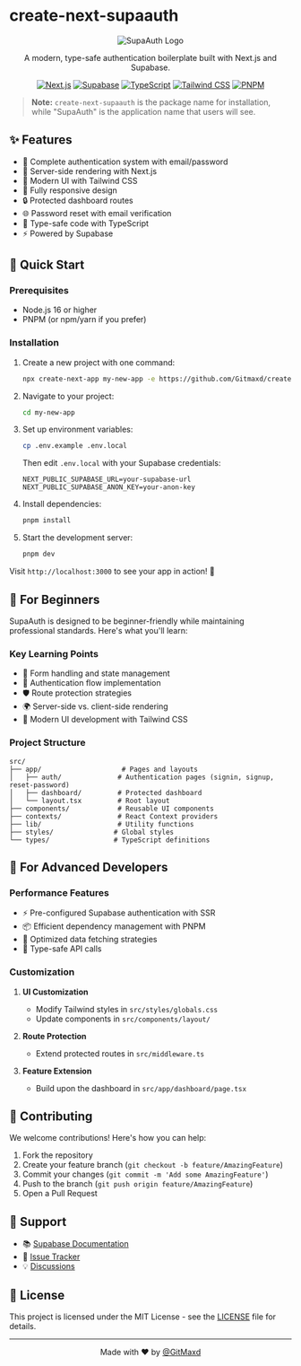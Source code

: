 # create-next-supaauth

<div align="center">

![SupaAuth Logo](https://via.placeholder.com/150)

A modern, type-safe authentication boilerplate built with Next.js and Supabase.

[![Next.js](https://img.shields.io/badge/Next.js-black?style=flat&logo=next.js&logoColor=white)](https://nextjs.org/)
[![Supabase](https://img.shields.io/badge/Supabase-3ECF8E?style=flat&logo=supabase&logoColor=white)](https://supabase.io/)
[![TypeScript](https://img.shields.io/badge/TypeScript-007ACC?style=flat&logo=typescript&logoColor=white)](https://www.typescriptlang.org/)
[![Tailwind CSS](https://img.shields.io/badge/Tailwind_CSS-38B2AC?style=flat&logo=tailwind-css&logoColor=white)](https://tailwindcss.com/)
[![PNPM](https://img.shields.io/badge/PNPM-orange?style=flat&logo=pnpm&logoColor=white)](https://pnpm.io/)

</div>

> **Note:** `create-next-supaauth` is the package name for installation, while "SupaAuth" is the application name that users will see.

## ✨ Features

- 🔐 Complete authentication system with email/password
- 🚀 Server-side rendering with Next.js
- 🎨 Modern UI with Tailwind CSS
- 📱 Fully responsive design
- 🔒 Protected dashboard routes
- 🌐 Password reset with email verification
- 💪 Type-safe code with TypeScript
- ⚡ Powered by Supabase

## 🚀 Quick Start

### Prerequisites
- Node.js 16 or higher
- PNPM (or npm/yarn if you prefer)

### Installation

1. Create a new project with one command:
   ```bash
   npx create-next-app my-new-app -e https://github.com/Gitmaxd/create-next-supaauth
   ```

2. Navigate to your project:
   ```bash
   cd my-new-app
   ```

3. Set up environment variables:
   ```bash
   cp .env.example .env.local
   ```
   Then edit `.env.local` with your Supabase credentials:
   ```env
   NEXT_PUBLIC_SUPABASE_URL=your-supabase-url
   NEXT_PUBLIC_SUPABASE_ANON_KEY=your-anon-key
   ```

4. Install dependencies:
   ```bash
   pnpm install
   ```

5. Start the development server:
   ```bash
   pnpm dev
   ```

Visit `http://localhost:3000` to see your app in action! 🎉

## 📖 For Beginners

SupaAuth is designed to be beginner-friendly while maintaining professional standards. Here's what you'll learn:

### Key Learning Points

- 📝 Form handling and state management
- 🔑 Authentication flow implementation
- 🛡️ Route protection strategies
- 🌍 Server-side vs. client-side rendering
- 🎨 Modern UI development with Tailwind CSS

### Project Structure

```
src/
├── app/                    # Pages and layouts
│   ├── auth/              # Authentication pages (signin, signup, reset-password)
│   ├── dashboard/         # Protected dashboard
│   └── layout.tsx         # Root layout
├── components/            # Reusable UI components
├── contexts/              # React Context providers
├── lib/                   # Utility functions
├── styles/               # Global styles
└── types/                # TypeScript definitions
```

## 🔧 For Advanced Developers

### Performance Features

- ⚡ Pre-configured Supabase authentication with SSR
- 📦 Efficient dependency management with PNPM
- 🔄 Optimized data fetching strategies
- 🎯 Type-safe API calls

### Customization

1. **UI Customization**
   - Modify Tailwind styles in `src/styles/globals.css`
   - Update components in `src/components/layout/`

2. **Route Protection**
   - Extend protected routes in `src/middleware.ts`

3. **Feature Extension**
   - Build upon the dashboard in `src/app/dashboard/page.tsx`

## 🤝 Contributing

We welcome contributions! Here's how you can help:

1. Fork the repository
2. Create your feature branch (`git checkout -b feature/AmazingFeature`)
3. Commit your changes (`git commit -m 'Add some AmazingFeature'`)
4. Push to the branch (`git push origin feature/AmazingFeature`)
5. Open a Pull Request

## 💬 Support

- 📚 [Supabase Documentation](https://supabase.io/docs)
- 🐛 [Issue Tracker](https://github.com/Gitmaxd/create-next-supaauth/issues)
- 💡 [Discussions](https://github.com/Gitmaxd/create-next-supaauth/discussions)

## 📄 License

This project is licensed under the MIT License - see the [LICENSE](LICENSE) file for details.

---

<div align="center">
Made with ❤️ by <a href="https://x.com/gitmaxd" target="_blank">@GitMaxd</a>
</div>